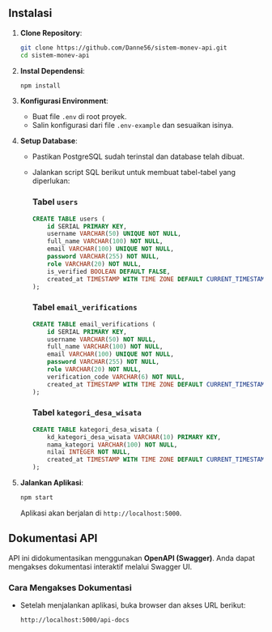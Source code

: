 ## **Instalasi**

1. **Clone Repository**:

   ```bash
   git clone https://github.com/Danne56/sistem-monev-api.git
   cd sistem-monev-api
   ```

2. **Instal Dependensi**:

   ```bash
   npm install
   ```

3. **Konfigurasi Environment**:
   - Buat file `.env` di root proyek.
   - Salin konfigurasi dari file `.env-example` dan sesuaikan isinya.

4. **Setup Database**:
   - Pastikan PostgreSQL sudah terinstal dan database telah dibuat.
   - Jalankan script SQL berikut untuk membuat tabel-tabel yang diperlukan:

     ### **Tabel `users`**

     ```sql
     CREATE TABLE users (
         id SERIAL PRIMARY KEY,
         username VARCHAR(50) UNIQUE NOT NULL,
         full_name VARCHAR(100) NOT NULL,
         email VARCHAR(100) UNIQUE NOT NULL,
         password VARCHAR(255) NOT NULL,
         role VARCHAR(20) NOT NULL,
         is_verified BOOLEAN DEFAULT FALSE,
         created_at TIMESTAMP WITH TIME ZONE DEFAULT CURRENT_TIMESTAMP
     );
     ```

     ### **Tabel `email_verifications`**

     ```sql
     CREATE TABLE email_verifications (
         id SERIAL PRIMARY KEY,
         username VARCHAR(50) NOT NULL,
         full_name VARCHAR(100) NOT NULL,
         email VARCHAR(100) UNIQUE NOT NULL,
         password VARCHAR(255) NOT NULL,
         role VARCHAR(20) NOT NULL,
         verification_code VARCHAR(6) NOT NULL,
         created_at TIMESTAMP WITH TIME ZONE DEFAULT CURRENT_TIMESTAMP
     );
     ```

     ### **Tabel `kategori_desa_wisata`**

     ```sql
     CREATE TABLE kategori_desa_wisata (
         kd_kategori_desa_wisata VARCHAR(10) PRIMARY KEY,
         nama_kategori VARCHAR(100) NOT NULL,
         nilai INTEGER NOT NULL,
         created_at TIMESTAMP WITH TIME ZONE DEFAULT CURRENT_TIMESTAMP
     );
     ```

5. **Jalankan Aplikasi**:

   ```bash
   npm start
   ```

   Aplikasi akan berjalan di `http://localhost:5000`.

## **Dokumentasi API**

API ini didokumentasikan menggunakan **OpenAPI (Swagger)**. Anda dapat mengakses dokumentasi interaktif melalui Swagger UI.

### **Cara Mengakses Dokumentasi**

- Setelah menjalankan aplikasi, buka browser dan akses URL berikut:

   ```bash
   http://localhost:5000/api-docs
   ```
